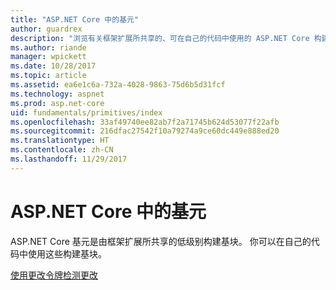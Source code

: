 ```yaml
---
title: "ASP.NET Core 中的基元"
author: guardrex
description: "浏览有关框架扩展所共享的、可在自己的代码中使用的 ASP.NET Core 构建基块的文章。"
ms.author: riande
manager: wpickett
ms.date: 10/28/2017
ms.topic: article
ms.assetid: ea6e1c6a-732a-4028-9863-75d6b5d31fcf
ms.technology: aspnet
ms.prod: asp.net-core
uid: fundamentals/primitives/index
ms.openlocfilehash: 33af49740ee82ab7f2a71745b624d53077f22afb
ms.sourcegitcommit: 216dfac27542f10a79274a9ce60dc449e888ed20
ms.translationtype: HT
ms.contentlocale: zh-CN
ms.lasthandoff: 11/29/2017
---
```

# <a name="primitives-in-aspnet-core"></a>ASP.NET Core 中的基元

ASP.NET Core 基元是由框架扩展所共享的低级别构建基块。 你可以在自己的代码中使用这些构建基块。

[使用更改令牌检测更改](xref:fundamentals/primitives/change-tokens)
